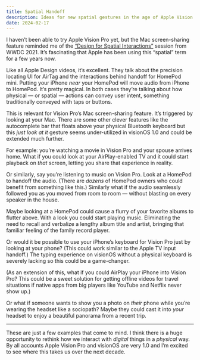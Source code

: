 ```yaml
---
title: Spatial Handoff
description: Ideas for new spatial gestures in the age of Apple Vision Pro.
date: 2024-02-17
---
```


I haven’t been able to try Apple Vision Pro yet, but the Mac screen-sharing feature reminded me of the [“Design for Spatial Interactions”](https://developer.apple.com/wwdc21/10245?time=444) session from WWDC 2021. It’s fascinating that Apple has been using this “spatial” term for a few years now.

Like all Apple Design videos, it’s excellent. They talk about the precision locating UI for AirTag and the interactions behind handoff for HomePod mini. Putting your iPhone _near_ your HomePod will move audio from iPhone to HomePod. It’s pretty magical. In both cases they’re talking about how physical — or spatial — actions can convey user intent, something traditionally conveyed with taps or buttons.

This is relevant for Vision Pro’s Mac screen-sharing feature. It’s triggered by looking at your Mac. There are some other clever features like the autocomplete bar that floats above your physical Bluetooth keyboard but this *just look at it* gesture seems under-utilized in visionOS 1.0 and could be extended much further.

For example: you’re watching a movie in Vision Pro and your spouse arrives home. What if you could look at your AirPlay-enabled TV and it could start playback on _that_ screen, letting you share that experience in reality.

Or similarly, say you’re listening to music on Vision Pro. Look at a HomePod to handoff the audio. (There are _dozens_ of HomePod owners who could benefit from something like this.) Similarly what if the audio seamlessly followed you as you moved from room to room — without blasting on every speaker in the house.

Maybe looking at a HomePod could cause a flurry of your favorite albums to flutter above. With a look you could start playing music. Eliminating the need to recall and verbalize a lengthy album title and artist, bringing that familiar feeling of the family record player. 

Or would it be possible to use your iPhone’s keyboard for Vision Pro just by looking at your phone? (This could work similar to the Apple TV input handoff.) The typing experience on visionOS without a physical keyboard is  severely lacking so this could be a game-changer.

(As an extension of this, what if you could AirPlay your iPhone into Vision Pro? This could be a sweet solution for getting offline videos for travel situations if native apps from big players like YouTube and Netflix never show up.)

Or what if someone wants to show you a photo on _their_ phone while you’re wearing the headset like a sociopath? Maybe they could cast it into _your_ headset to enjoy a beautiful panorama from a recent trip.

---

These are just a few examples that come to mind. I think there is a huge opportunity to rethink how we interact with _digital_ things in a _physical_ way. By all accounts Apple Vision Pro and visionOS are very 1.0 and I’m excited to see where this takes us over the next decade.
